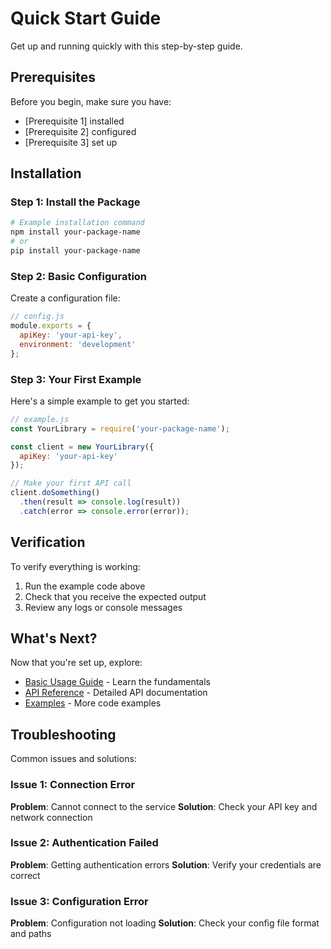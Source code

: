# Quick Start Guide

Get up and running quickly with this step-by-step guide.

## Prerequisites

Before you begin, make sure you have:

- [Prerequisite 1] installed
- [Prerequisite 2] configured
- [Prerequisite 3] set up

## Installation

### Step 1: Install the Package

```bash
# Example installation command
npm install your-package-name
# or
pip install your-package-name
```

### Step 2: Basic Configuration

Create a configuration file:

```javascript
// config.js
module.exports = {
  apiKey: 'your-api-key',
  environment: 'development'
};
```

### Step 3: Your First Example

Here's a simple example to get you started:

```javascript
// example.js
const YourLibrary = require('your-package-name');

const client = new YourLibrary({
  apiKey: 'your-api-key'
});

// Make your first API call
client.doSomething()
  .then(result => console.log(result))
  .catch(error => console.error(error));
```

## Verification

To verify everything is working:

1. Run the example code above
2. Check that you receive the expected output
3. Review any logs or console messages

## What's Next?

Now that you're set up, explore:

- [Basic Usage Guide](../guides/basic-usage.md) - Learn the fundamentals
- [API Reference](../api/overview.md) - Detailed API documentation
- [Examples](../examples/basic-examples.md) - More code examples

## Troubleshooting

Common issues and solutions:

### Issue 1: Connection Error
**Problem**: Cannot connect to the service
**Solution**: Check your API key and network connection

### Issue 2: Authentication Failed
**Problem**: Getting authentication errors
**Solution**: Verify your credentials are correct

### Issue 3: Configuration Error
**Problem**: Configuration not loading
**Solution**: Check your config file format and paths
